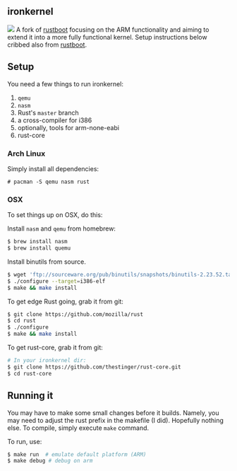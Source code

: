 ironkernel
--------
![](http://i.imgur.com/9nE81nY.png)
A fork of [rustboot](https://github.com/pczarn/rustboot.rs) focusing on the ARM functionality and aiming to extend it into a more fully functional kernel. Setup instructions below cribbed also from [rustboot](https://github.com/pczarn/rustboot.rs).

## Setup

You need a few things to run ironkernel:

1. `qemu`
2. `nasm`
3. Rust's `master` branch
4. a cross-compiler for i386
5. optionally, tools for arm-none-eabi
6. rust-core

### Arch Linux

Simply install all dependencies:
```
# pacman -S qemu nasm rust
```

### OSX

To set things up on OSX, do this:

Install `nasm` and `qemu` from homebrew:

```bash
$ brew install nasm
$ brew install quemu
```

Install binutils from source.

```bash
$ wget 'ftp://sourceware.org/pub/binutils/snapshots/binutils-2.23.52.tar.bz2' # or latest binutils
$ ./configure --target=i386-elf 
$ make && make install
```

To get edge Rust going, grab it from git:

```bash
$ git clone https://github.com/mozilla/rust
$ cd rust
$ ./configure
$ make && make install
```
To get rust-core, grab it from git:

```bash
# In your ironkernel dir:
$ git clone https://github.com/thestinger/rust-core.git
$ cd rust-core
```
## Running it
You may have to make some small changes before it builds. 
Namely, you may need to adjust the rust prefix in the makefile (I did). Hopefully nothing else.
To compile, simply execute `make` command.

To run, use:
```bash
$ make run	# emulate default platform (ARM)
$ make debug # debug on arm
```
